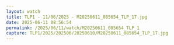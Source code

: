 ```yaml
---
layout: watch
title: TLP1 - 11/06/2025 - M20250611_085654_TLP_1T.jpg
date: 2025-06-11 08:56:54
permalink: /2025/06/11/watch/M20250611_085654_TLP_1
capture: TLP1/2025/202506/20250610/M20250611_085654_TLP_1T.jpg
---
```

